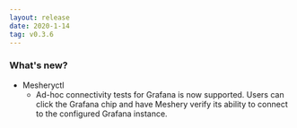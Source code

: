 ```yaml
---
layout: release
date: 2020-1-14
tag: v0.3.6
---
```


### What's new?

- Mesheryctl
  - Ad-hoc connectivity tests for Grafana is now supported. Users can click the Grafana chip and have Meshery verify its ability to connect to the configured Grafana instance.

